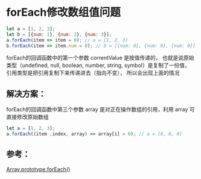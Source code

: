 # forEach修改数组值问题

```js
let a = [1, 2, 3];
let b = [{num: 1}, {num: 2}, {num: 3}];
a.forEach(item => item = 0); // a = [1, 2, 3]
b.forEach(item => item.num = 0); // b = [{num: 0}, {num: 0}, {num: 0}]
```

forEach的回调函数中的第一个参数 correntValue 是按值传递的，
也就是说原始类型（undefined, null, boolean, number, string, symbol）是复制了一份值，
引用类型是把引用复制下来传递进去（指向不变），
所以会出现上面的情况

## 解决方案：

forEach的回调函数中第三个参数 array 是对正在操作数组的引用，利用 array 可直接修改原始数组

```js
let a = [1, 2, 3];
a.forEach((item ,index, array) => array[i] = 0); // a = [0, 0, 0]
```

## 参考：
[Array.prototype.forEach()](https://developer.mozilla.org/zh-CN/docs/Web/JavaScript/Reference/Global_Objects/Array/forEach)